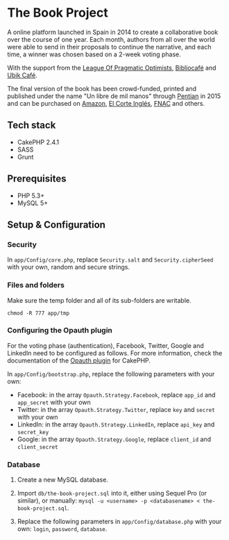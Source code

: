 # The Book Project

A online platform launched in Spain in 2014 to create a collaborative book over the course of one year. Each month, authors from all over the world were able to send in their proposals to continue the narrative, and each time, a winner was chosen based on a 2-week voting phase.

With the support from the [League Of Pragmatic Optimists](http://leagueofpragmaticoptimists.org/), [Bibliocafé](http://www.bibliocafe.es/) and [Ubik Café](http://ubikcafe.blogspot.com/).

The final version of the book has been crowd-funded, printed and published under the name "Un libre de mil manos" through [Pentian](https://pentian.com/) in 2015 and can be purchased on [Amazon](https://www.amazon.com/libro-mil-manos-Spanish/dp/1635030447), [El Corte Inglés](https://www.elcorteingles.es/libros/A28751875-un-libro-a-mil-manos/), [FNAC](https://www.fnac.es/a6189199/Un-libro-a-mil-manos) and others.

## Tech stack

- CakePHP 2.4.1
- SASS
- Grunt

## Prerequisites

- PHP 5.3+
- MySQL 5+

## Setup & Configuration

### Security

In `app/Config/core.php`, replace `Security.salt` and `Security.cipherSeed` with your own, random and secure strings.

### Files and folders

Make sure the temp folder and all of its sub-folders are writable.

`chmod -R 777 app/tmp`

### Configuring the Opauth plugin

For the voting phase (authentication), Facebook, Twitter, Google and LinkedIn need to be configured as follows. For more information, check the documentation of the [Opauth plugin](/app/Plugin/Opauth/README.md) for CakePHP.

In `app/Config/bootstrap.php`, replace the following parameters with your own:

- Facebook: in the array `Opauth.Strategy.Facebook`, replace `app_id` and `app_secret` with your own
- Twitter: in the array `Opauth.Strategy.Twitter`, replace `key` and `secret` with your own
- LinkedIn: in the array `Opauth.Strategy.LinkedIn`, replace `api_key` and `secret_key`
- Google: in the array `Opauth.Strategy.Google`, replace `client_id` and `client_secret`

### Database

1. Create a new MySQL database.

1. Import `db/the-book-project.sql` into it, either using Sequel Pro (or similar), or manually: `mysql -u <username> -p <databasename> < the-book-project.sql`.

1. Replace the following parameters in `app/Config/database.php` with your own: `login`, `password`, `database`.
